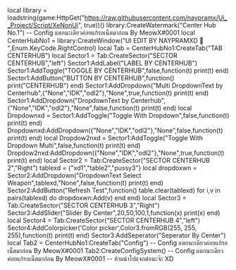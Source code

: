 local library = loadstring(game:HttpGet("https://raw.githubusercontent.com/naypramx/Ui__Project/Script/XeNonUi", true))()
    library:CreateWatermark("Center Hub No.1") -- Config แตกนะเดียวค่อยแก้รอเน็ตมาก่อน By MeowX#0001
    local CenterHubNo1 = library:CreateWindow("UI EDIT BY NAYPRAMXD 🙂 ",Enum.KeyCode.RightControl)
    local Tab = CenterHubNo1:CreateTab("TAB CENTERHUB")
    local Sector1 = Tab:CreateSector("SECTOR CENTERHUB","left")
    Sector1:AddLabel("LABEL BY CENTERHUB")
    Sector1:AddToggle("TOGGLE BY CENTERHUB",false,function(t)
       print(t)
    end)
    Sector1:AddButton("BUTTON BY CENTERHUB",function()
        print("CENTERHUB")
    end)
    Sector1:AddDropdown("Multi DropdownText by Centerhub",{"None","IDK","odl2"},"None",true,function(t)
        print(t)
    end)
    Sector1:AddDropdown("DropdownText by Centerhub",{"None","IDK","odl2"},"None",false,function(t)
        print(t)
    end)
    local Dropdownxd = Sector1:AddToggle("Toggle With Dropdown",false,function(t)
       print(t)
    end)
    Dropdownxd:AddDropdown({"None","IDK","odl2"},"None",false,function(t)
        print(t)
    end)
    local Dropdow2nxd = Sector1:AddToggle("Toggle With Dropdown Multi",false,function(t)
       print(t)
    end)
    Dropdow2nxd:AddDropdown({"None","IDK","odl2"},"None",true,function(t)
        print(t)
    end)
    local Sector2 = Tab:CreateSector("SECTOR CENTERHUB 2","Right")
     tablexd = {"xd1","table2","pussy3"}
    local dropdoxwn = Sector2:AddDropdown("DropdownText Select Weapon",tablexd,"None",false,function(t)
        print(t)
    end)
    Sector2:AddButton("Refresh Test",function()
        table.clear(tablexd)
        for i,v in pairs(tablexd) do
        dropdoxwn:Add(v)
        end
    end)
    local Sector3 = Tab:CreateSector("SECTOR CENTERHUB 3","Right")
    Sector3:AddSlider("Slider By Center",20,50,100,1,function(x)
        print(x)
    end)
    local Sector4 = Tab:CreateSector("SECTOR CENTERHUB 4","left")
    Sector4:AddColorpicker('Color picker',Color3.fromRGB(255, 255, 255),function(t)
        print(t)
    end)
    Sector3:AddSeperator("Seperator By Center")
    local Tab2 = CenterHubNo1:CreateTab("Config") -- Config แตกนะเดียวค่อยแก้รอเน็ตมาก่อน By MeowX#0001
    Tab2:CreateConfigSystem() -- Config แตกนะเดียวค่อยแก้รอเน็ตมาก่อน By MeowX#0001 -- ห้ามนำไปแจกต่อนะจ๊ะ XD
